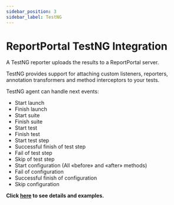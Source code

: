 ```yaml
---
sidebar_position: 3
sidebar_label: TestNG
---
```


# ReportPortal TestNG Integration

A TestNG reporter uploads the results to a ReportPortal server.

TestNG provides support for attaching custom listeners, reporters, annotation transformers and method interceptors to your tests.

TestNG agent can handle next events:

-   Start launch
-   Finish launch
-   Start suite
-   Finish suite
-   Start test
-   Finish test
-   Start test step
-   Successful finish of test step
-   Fail of test step
-   Skip of test step
-   Start configuration (All «before» and «after» methods)
-   Fail of configuration
-   Successful finish of configuration
-   Skip configuration

**Click [here](https://github.com/reportportal/agent-java-testNG) to see details and examples.**
